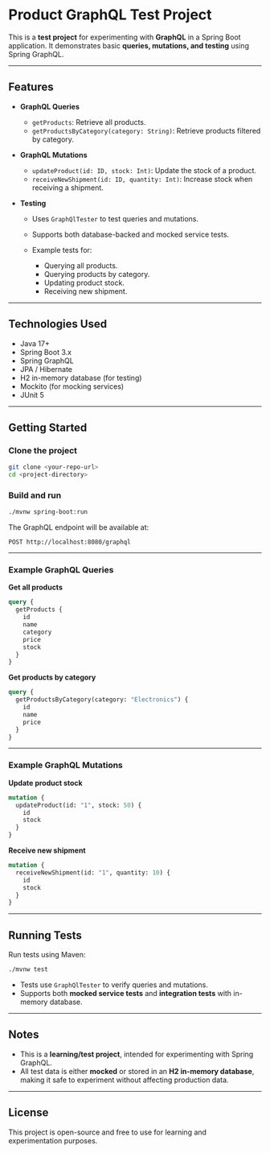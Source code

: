 # Product GraphQL Test Project

This is a **test project** for experimenting with **GraphQL** in a Spring Boot application. It demonstrates basic **queries, mutations, and testing** using Spring GraphQL.

---

## Features

* **GraphQL Queries**

  * `getProducts`: Retrieve all products.
  * `getProductsByCategory(category: String)`: Retrieve products filtered by category.

* **GraphQL Mutations**

  * `updateProduct(id: ID, stock: Int)`: Update the stock of a product.
  * `receiveNewShipment(id: ID, quantity: Int)`: Increase stock when receiving a shipment.

* **Testing**

  * Uses `GraphQlTester` to test queries and mutations.
  * Supports both database-backed and mocked service tests.
  * Example tests for:

    * Querying all products.
    * Querying products by category.
    * Updating product stock.
    * Receiving new shipment.

---

## Technologies Used

* Java 17+
* Spring Boot 3.x
* Spring GraphQL
* JPA / Hibernate
* H2 in-memory database (for testing)
* Mockito (for mocking services)
* JUnit 5

---

## Getting Started

### Clone the project

```bash
git clone <your-repo-url>
cd <project-directory>
```

### Build and run

```bash
./mvnw spring-boot:run
```

The GraphQL endpoint will be available at:

```
POST http://localhost:8080/graphql
```

---

### Example GraphQL Queries

**Get all products**

```graphql
query {
  getProducts {
    id
    name
    category
    price
    stock
  }
}
```

**Get products by category**

```graphql
query {
  getProductsByCategory(category: "Electronics") {
    id
    name
    price
  }
}
```

---

### Example GraphQL Mutations

**Update product stock**

```graphql
mutation {
  updateProduct(id: "1", stock: 50) {
    id
    stock
  }
}
```

**Receive new shipment**

```graphql
mutation {
  receiveNewShipment(id: "1", quantity: 10) {
    id
    stock
  }
}
```

---

## Running Tests

Run tests using Maven:

```bash
./mvnw test
```

* Tests use `GraphQlTester` to verify queries and mutations.
* Supports both **mocked service tests** and **integration tests** with in-memory database.

---

## Notes

* This is a **learning/test project**, intended for experimenting with Spring GraphQL.
* All test data is either **mocked** or stored in an **H2 in-memory database**, making it safe to experiment without affecting production data.

---

## License

This project is open-source and free to use for learning and experimentation purposes.

